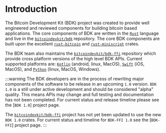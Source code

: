 # Introduction
The Bitcoin Development Kit (BDK) project was created to provide well engineered and reviewed components for building bitcoin based applications. The core components of BDK are written in the [`Rust`] language and live in the [`bitcoindevkit/bdk`] repository. The core BDK components are built upon the excellent [`rust-bitcoin`] and [`rust-miniscript`] crates.

The BDK team also maintains the [`bitcoindevkit/bdk-ffi`] repository which provide cross platform versions of the high level BDK APIs. Current supported platforms are: [`Kotlin`] (android, linux, MacOS), [`Swift`] (iOS, MacOS), and [`Python`] (linux, MacOS, Windows).

:::warning
The BDK developers are in the process of rewriting major components of the software to be release in an upcoming `1.0` version. `BDK 1.0` is a still under active development and should be considered "alpha" quality. This means APIs may change and full testing and documentation has not been completed. For current status and release timeline please see the [`BDK 1.0`] project page.

The [`bitcoindevkit/bdk-ffi`] project has not yet been updated to use the new `BDK 1.0` crates. For current status and timeline for `BDK-FFI 1.0` see the [`BDK-FFI`] project page.
:::

[`bitcoindevkit/bdk`]: https://github.com/bitcoindevkit/bdk
[`rust-bitcoin`]: https://github.com/rust-bitcoin/rust-bitcoin
[`rust-miniscript`]: https://github.com/rust-bitcoin/rust-miniscript
[`bitcoindevkit/bdk-ffi`]: https://github.com/bitcoindevkit/bdk-ffi
[`Rust`]: https://www.rust-lang.org/
[`Kotlin`]: https://kotlinlang.org/
[`Swift`]: https://www.swift.org/
[`Python`]: https://www.python.org/